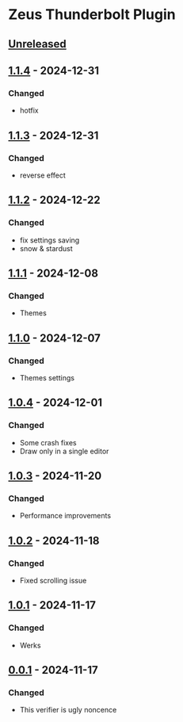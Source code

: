 # Zeus Thunderbolt Plugin

## [Unreleased]

## [1.1.4] - 2024-12-31

### Changed

- hotfix

## [1.1.3] - 2024-12-31

### Changed

- reverse effect

## [1.1.2] - 2024-12-22

### Changed

- fix settings saving
- snow & stardust

## [1.1.1] - 2024-12-08

### Changed

- Themes

## [1.1.0] - 2024-12-07

### Changed

- Themes settings

## [1.0.4] - 2024-12-01

### Changed

- Some crash fixes
- Draw only in a single editor

## [1.0.3] - 2024-11-20

### Changed

- Performance improvements

## [1.0.2] - 2024-11-18

### Changed

- Fixed scrolling issue

## [1.0.1] - 2024-11-17

### Changed

- Werks

## [0.0.1] - 2024-11-17

### Changed

- This verifier is ugly noncence

[Unreleased]: https://github.com/samoylenkodmitry/Zeus-Thunderbolt-Idea-Plugin/compare/v1.1.4...HEAD
[1.1.4]: https://github.com/samoylenkodmitry/Zeus-Thunderbolt-Idea-Plugin/compare/v1.1.3...v1.1.4
[1.1.3]: https://github.com/samoylenkodmitry/Zeus-Thunderbolt-Idea-Plugin/compare/v1.1.2...v1.1.3
[1.1.2]: https://github.com/samoylenkodmitry/Zeus-Thunderbolt-Idea-Plugin/compare/v1.1.1...v1.1.2
[1.1.1]: https://github.com/samoylenkodmitry/Zeus-Thunderbolt-Idea-Plugin/compare/v1.1.0...v1.1.1
[1.1.0]: https://github.com/samoylenkodmitry/Zeus-Thunderbolt-Idea-Plugin/compare/v1.0.4...v1.1.0
[1.0.4]: https://github.com/samoylenkodmitry/Zeus-Thunderbolt-Idea-Plugin/compare/v1.0.3...v1.0.4
[1.0.3]: https://github.com/samoylenkodmitry/Zeus-Thunderbolt-Idea-Plugin/compare/v1.0.2...v1.0.3
[1.0.2]: https://github.com/samoylenkodmitry/Zeus-Thunderbolt-Idea-Plugin/compare/v1.0.1...v1.0.2
[1.0.1]: https://github.com/samoylenkodmitry/Zeus-Thunderbolt-Idea-Plugin/compare/v0.0.1...v1.0.1
[0.0.1]: https://github.com/samoylenkodmitry/Zeus-Thunderbolt-Idea-Plugin/commits/v0.0.1
